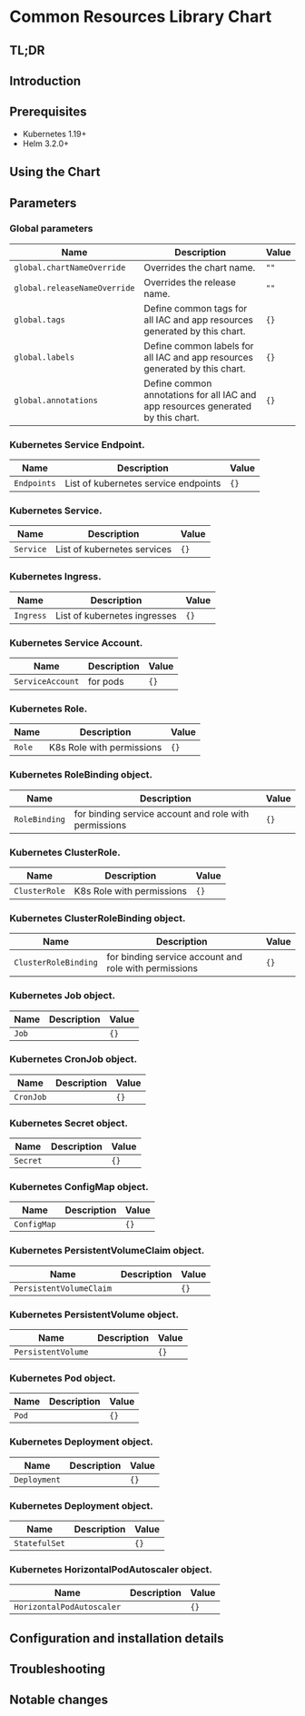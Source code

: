 # Common Resources Library Chart

## TL;DR

## Introduction

## Prerequisites

- Kubernetes 1.19+
- Helm 3.2.0+

## Using the Chart

## Parameters

### Global parameters

| Name                         | Description                                                                      | Value |
| ---------------------------- | -------------------------------------------------------------------------------- | ----- |
| `global.chartNameOverride`   | Overrides the chart name.                                                        | `""`  |
| `global.releaseNameOverride` | Overrides the release name.                                                      | `""`  |
| `global.tags`                | Define common tags for all IAC and app resources generated by this chart.        | `{}`  |
| `global.labels`              | Define common labels for all IAC and app resources generated by this chart.      | `{}`  |
| `global.annotations`         | Define common annotations for all IAC and app resources generated by this chart. | `{}`  |


### Kubernetes Service Endpoint.

| Name        | Description                          | Value |
| ----------- | ------------------------------------ | ----- |
| `Endpoints` | List of kubernetes service endpoints | `{}`  |


### Kubernetes Service.

| Name      | Description                 | Value |
| --------- | --------------------------- | ----- |
| `Service` | List of kubernetes services | `{}`  |


### Kubernetes Ingress.

| Name      | Description                  | Value |
| --------- | ---------------------------- | ----- |
| `Ingress` | List of kubernetes ingresses | `{}`  |


### Kubernetes Service Account.

| Name             | Description | Value |
| ---------------- | ----------- | ----- |
| `ServiceAccount` | for pods    | `{}`  |


### Kubernetes Role.

| Name   | Description               | Value |
| ------ | ------------------------- | ----- |
| `Role` | K8s Role with permissions | `{}`  |


### Kubernetes RoleBinding object.

| Name          | Description                                           | Value |
| ------------- | ----------------------------------------------------- | ----- |
| `RoleBinding` | for binding service account and role with permissions | `{}`  |


### Kubernetes ClusterRole.

| Name          | Description               | Value |
| ------------- | ------------------------- | ----- |
| `ClusterRole` | K8s Role with permissions | `{}`  |


### Kubernetes ClusterRoleBinding object.

| Name                 | Description                                           | Value |
| -------------------- | ----------------------------------------------------- | ----- |
| `ClusterRoleBinding` | for binding service account and role with permissions | `{}`  |


### Kubernetes Job object.

| Name  | Description | Value |
| ----- | ----------- | ----- |
| `Job` |             | `{}`  |


### Kubernetes CronJob object.

| Name      | Description | Value |
| --------- | ----------- | ----- |
| `CronJob` |             | `{}`  |


### Kubernetes Secret object.

| Name     | Description | Value |
| -------- | ----------- | ----- |
| `Secret` |             | `{}`  |


### Kubernetes ConfigMap object.

| Name        | Description | Value |
| ----------- | ----------- | ----- |
| `ConfigMap` |             | `{}`  |


### Kubernetes PersistentVolumeClaim object.

| Name                    | Description | Value |
| ----------------------- | ----------- | ----- |
| `PersistentVolumeClaim` |             | `{}`  |


### Kubernetes PersistentVolume object.

| Name               | Description | Value |
| ------------------ | ----------- | ----- |
| `PersistentVolume` |             | `{}`  |


### Kubernetes Pod object.

| Name  | Description | Value |
| ----- | ----------- | ----- |
| `Pod` |             | `{}`  |


### Kubernetes Deployment object.

| Name         | Description | Value |
| ------------ | ----------- | ----- |
| `Deployment` |             | `{}`  |


### Kubernetes Deployment object.

| Name          | Description | Value |
| ------------- | ----------- | ----- |
| `StatefulSet` |             | `{}`  |


### Kubernetes HorizontalPodAutoscaler object.

| Name                      | Description | Value |
| ------------------------- | ----------- | ----- |
| `HorizontalPodAutoscaler` |             | `{}`  |


## Configuration and installation details


## Troubleshooting


## Notable changes
